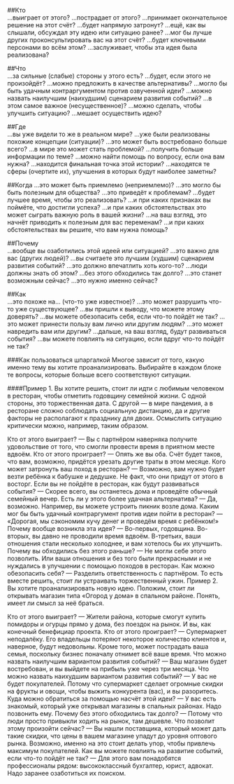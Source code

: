 ##Кто	
…выиграет от этого?
…пострадает от этого?
…принимает окончательное решение на этот счёт?
…будет напрямую затронут?
…ещё, как вы слышали, обсуждал эту идею или ситуацию ранее?
…мог бы лучше других проконсультировать вас на этот счёт?
…будет ключевыми персонами во всём этом?
…заслуживает, чтобы эта идея была реализована?

##Что	
…за сильные (слабые) стороны у этого есть?
…будет, если этого не произойдёт?
…можно предложить в качестве альтернативы?
…могло бы быть удачным контраргументом против озвученной идеи?
…можно назвать наилучшим (наихудшим) сценарием развития событий?
…в этом самое важное (несущественное)?
…можно сделать, чтобы улучшить ситуацию?
…мешает осуществить идею?

##Где	
…вы уже видели то же в реальном мире?
…уже были реализованы похожие концепции (ситуации)?
…это может быть востребовано больше всего?
…в мире это может стать проблемой?
…получить больше информации по теме?
…можно найти помощь по вопросу, если она вам нужна?
…находится финальная точка этой истории?
…находятся те сферы (очертите их), улучшения в которых будут наиболее заметны?

##Когда	
…это может быть приемлемо (неприемлемо)?
…это могло бы быть полезным для общества?
…это приведёт к проблемам?
…будет лучшее время, чтобы это реализовать?
…и при каких признаках вы поймёте, что достигли успеха?
…и при каких обстоятельствах это может сыграть важную роль в вашей жизни?
…на ваш взгляд, это начнёт приводить к полезным для вас переменам?
…и при каких обстоятельствах вы решите, что вам нужна помощь?

##Почему	
…вообще вы озаботились этой идеей или ситуацией?
…это важно для вас (других людей)?
…вы считаете это лучшим (худшим) сценарием развития событий?
…это должно впечатлить хоть кого-то?
…люди должны знать об этом?
…без этого обходились так долго?
…это станет возможным сейчас?
…это нужно именно сейчас?

##Как	
…это похоже на… (что-то уже известное)?
…это может разрушить что-то уже существующее?
…вы пришли к выводу, что можете этому доверять?
…вы можете обезопасить себя, если что-то пойдёт не так?
…это может принести пользу вам лично или другим людям?
…это может навредить вам или другим?
…дальше, на ваш взгляд, будут развиваться события?
…вы можете повлиять на ситуацию, если вдруг что-то пойдёт не так?



###Как пользоваться шпаргалкой
Многое зависит от того, какую именно тему вы хотите проанализировать. Выбирайте в каждом блоке те вопросы, которые больше всего соответствуют ситуации.

####Пример 1. 
Вы хотите решить, стоит ли идти с любимым человеком в ресторан, чтобы отметить годовщину семейной жизни. С одной стороны, это торжественная дата. С другой — в мире пандемия, а в ресторане сложно соблюдать социальную дистанцию, да и другие факторы не располагают к празднику для двоих. Осмыслить ситуацию критически можно, например, таким образом.

Кто от этого выиграет? — Вы с партнёром наверняка получите удовольствие от того, что смогли провести время в приятном месте вдвоём.
Кто от этого проиграет? — Опять же вы оба. Счёт будет таков, что вам, возможно, придётся урезать другие траты в этом месяце.
Кого может затронуть ваш поход в ресторан? — Возможно, вам нужно будет везти ребёнка к бабушке и дедушке. Не факт, что они придут от этого в восторг.
Если вы не пойдёте в ресторан, как будут развиваться события? — Скорее всего, вы останетесь дома и проведёте обычный семейный вечер.
Есть ли у этого более удачная альтернатива? — Да, возможно. Например, вы можете устроить пикник возле дома.
Каким мог бы быть удачный контраргумент против идеи пойти в ресторан? — «Дорогая, мы сэкономим кучу денег и проведём время с ребёнком!»
Почему вообще возникла эта идея? — Во-первых, годовщина. Во-вторых, вы давно не проводили время вдвоём. В-третьих, ваши отношения стали несколько холоднее, и вам хотелось бы их улучшить.
Почему вы обходились без этого раньше? — Не могли себе этого позволить. Или ваши отношения и без того были прекрасными и не нуждались в улучшении с помощью походов в ресторан.
Как можно обезопасить себя? — Разделить ответственность с партнёром. То есть вместе решить, стоит ли устраивать торжественный ужин.
Пример 2. Вы хотите проанализировать новую идею. Положим, стоит ли открывать магазин типа «Огород у дома» в спальном районе. Понять, имеет ли смысл за неё браться.

Кто от этого выиграет? — Жители района, которые смогут купить помидоры и огурцы прямо у дома, без поездок на рынок. И вы, как конечный бенефициар проекта.
Кто от этого проиграет? — Супермаркет неподалёку. Его владельцы потеряют некоторое количество клиентов и, наверное, будут недовольны. Кроме того, может пострадать ваша семья, поскольку бизнес поначалу отнимет всё ваше время.
Что можно назвать наилучшим вариантом развития событий? — Ваш магазин будет востребован, и вы выйдете на прибыль уже через три месяца.
Что можно назвать наихудшим вариантом развития событий? — У вас не будет покупателей. Потому что супермаркет сделает огромные скидки на фрукты и овощи, чтобы выжить конкурента (вас), и вы разоритесь.
Куда можно обратиться за помощью насчёт этой идеи? — У вас есть знакомый, который уже открывал магазины в спальных районах. Надо позвонить ему.
Почему без этого обходились так долго? — Потому что люди просто привыкли ходить на рынок, там дешевле.
Что позволит этому произойти сейчас? — Вы нашли поставщика, который может дать такие скидки, что цены в вашем магазине упадут до уровня оптового рынка. Возможно, именно на это стоит делать упор, чтобы привлечь максимум покупателей.
Как вы можете повлиять на развитие событий, если что-то пойдёт не так? — Для этого вам понадобятся профессионалы рядом: высококлассный бухгалтер, юрист, адвокат. Надо заранее озаботиться их поиском.
